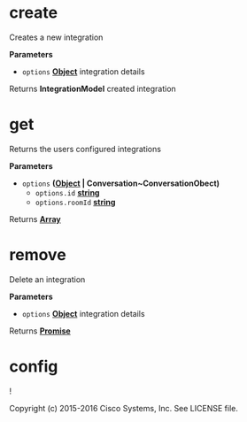# create

Creates a new integration

**Parameters**

-   `options` **[Object](https://developer.mozilla.org/en-US/docs/Web/JavaScript/Reference/Global_Objects/Object)** integration details

Returns **IntegrationModel** created integration

# get

Returns the users configured integrations

**Parameters**

-   `options` **([Object](https://developer.mozilla.org/en-US/docs/Web/JavaScript/Reference/Global_Objects/Object) | Conversation~ConversationObect)** 
    -   `options.id` **[string](https://developer.mozilla.org/en-US/docs/Web/JavaScript/Reference/Global_Objects/String)** 
    -   `options.roomId` **[string](https://developer.mozilla.org/en-US/docs/Web/JavaScript/Reference/Global_Objects/String)** 

Returns **[Array](https://developer.mozilla.org/en-US/docs/Web/JavaScript/Reference/Global_Objects/Array)** 

# remove

Delete an integration

**Parameters**

-   `options` **[Object](https://developer.mozilla.org/en-US/docs/Web/JavaScript/Reference/Global_Objects/Object)** integration details

Returns **[Promise](https://developer.mozilla.org/en-US/docs/Web/JavaScript/Reference/Global_Objects/Promise)** 

# config

!

Copyright (c) 2015-2016 Cisco Systems, Inc. See LICENSE file.
